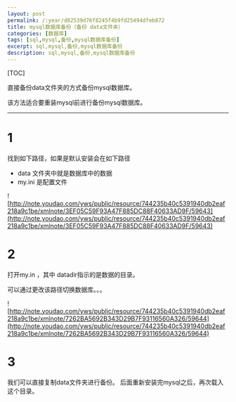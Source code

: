 ```yaml
---
layout: post
permalink: /:year/d82539d76f8245f4b9fd25494dfeb872
title: mysql数据库备份（备份 data文件夹）
categories: [数据库]
tags: [sql,mysql,备份,mysql数据库备份]
excerpt: sql,mysql,备份,mysql数据库备份
description: sql,mysql,备份,mysql数据库备份
---
```



[TOC]

直接备份data文件夹的方式备份mysql数据库。

该方法适合要重装mysql前进行备份mysql数据库。



---
# 1 #
找到如下路径，如果是默认安装会在如下路径

* data 文件夹中就是数据库中的数据
* my.ini 是配置文件

![http://note.youdao.com/yws/public/resource/744235b40c5391940db2eaf218a9c1be/xmlnote/3EF05C59F93A47F885DC88F40633AD9F/59643](http://note.youdao.com/yws/public/resource/744235b40c5391940db2eaf218a9c1be/xmlnote/3EF05C59F93A47F885DC88F40633AD9F/59643)

# 2 #
打开my.in ，其中  datadir指示的是数据的目录。

可以通过更改该路径切换数据库。。。

![http://note.youdao.com/yws/public/resource/744235b40c5391940db2eaf218a9c1be/xmlnote/7262BA5692B343D29B7F93116560A326/59644](http://note.youdao.com/yws/public/resource/744235b40c5391940db2eaf218a9c1be/xmlnote/7262BA5692B343D29B7F93116560A326/59644)


# 3 #

我们可以直接复制data文件夹进行备份。
后面重新安装完mysql之后，再次载入这个目录。



